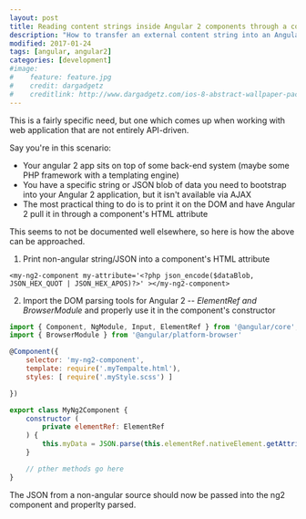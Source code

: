 ```yaml
---
layout: post
title: Reading content strings inside Angular 2 components through a component element attribute
description: "How to transfer an external content string into an Angular 2 component"
modified: 2017-01-24
tags: [angular, angular2]
categories: [development]
#image:
#    feature: feature.jpg
#    credit: dargadgetz
#    creditlink: http://www.dargadgetz.com/ios-8-abstract-wallpaper-pack-for-iphone-5s-5c-and-ipod-touch-retina/
---
```


This is a fairly specific need, but one which comes up when working with web application that are not entirely API-driven.

Say you're in this scenario:

- Your angular 2 app sits on top of some back-end system (maybe some PHP framework with a templating engine)
- You have a specific string or JSON blob of data you need to bootstrap into your Angular 2 application, but it isn't available via AJAX
- The most practical thing to do is to print it on the DOM and have Angular 2 pull it in through a component's HTML attribute

This seems to not be documented well elsewhere, so here is how the above can be approached.

1) Print non-angular string/JSON into a component's HTML attribute

```
<my-ng2-component my-attribute='<?php json_encode($dataBlob, JSON_HEX_QUOT | JSON_HEX_APOS)?>' ></my-ng2-component>
```

2) Import the DOM parsing tools for Angular 2 -- *ElementRef and BrowserModule* and properly use it in the component's constructor

```javascript
import { Component, NgModule, Input, ElementRef } from '@angular/core';
import { BrowserModule } from '@angular/platform-browser'

@Component({
    selector: 'my-ng2-component',
    template: require('.myTempalte.html'),
    styles: [ require('.myStyle.scss') ]

})

export class MyNg2Component {
    constructor (
        private elementRef: ElementRef
    ) {   
        this.myData = JSON.parse(this.elementRef.nativeElement.getAttribute("myAttribute"));
    }

    // pther methods go here 
}
```

The JSON from a non-angular source should now be passed into the ng2 component and properlty parsed.
